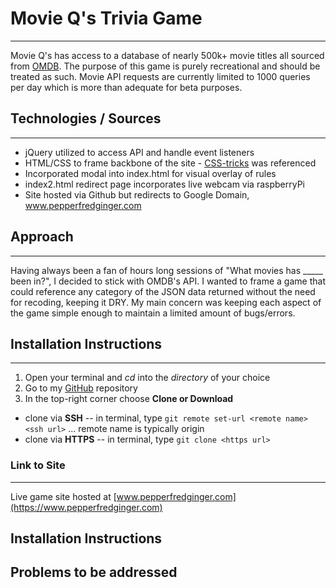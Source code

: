 
# Movie Q's Trivia Game
------
Movie Q's has access to a database of nearly 500k+ movie titles all sourced from [OMDB](http://omdbapi.com/). The purpose of this game is purely recreational and should be treated as such. Movie API requests are currently limited to 1000 queries per day which is more than adequate for beta purposes. 
  
## Technologies / Sources 
------
  * jQuery utilized to access API and handle event listeners
  *  HTML/CSS to frame backbone of the site
    - [CSS-tricks](https://css-tricks.com/) was referenced
  * Incorporated modal into index.html for visual overlay of rules
  * index2.html redirect page incorporates live webcam via raspberryPi 
  * Site hosted via Github but redirects to Google Domain, www.pepperfredginger.com
  
## Approach
------
Having always been a fan of hours long sessions of "What movies has _____ been in?", I decided to stick with OMDB's API. 
I wanted to frame a game that could reference any category of the JSON data returned without the need for recoding, keeping it DRY. My main concern was keeping each aspect of the game simple enough to maintain a limited amount of bugs/errors.

## Installation Instructions
------
1. Open your terminal and *cd* into the *directory* of your choice
2. Go to my [GitHub](https://github.com/christopher-cook/pfg-omdb) repository
3. In the top-right corner choose **Clone or Download**
  - clone via **SSH**
    -- in terminal, type `git remote set-url <remote name> <ssh url>` ... remote name is typically origin
  - clone via **HTTPS**
    -- in terminal, type `git clone <https url>`
  
### Link to Site
-----
Live game site hosted at [www.pepperfredginger.com](https://www.pepperfredginger.com)

## Installation Instructions

## Problems to be addressed
